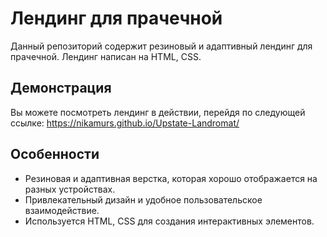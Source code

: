 # Лендинг для прачечной

Данный репозиторий содержит резиновый и адаптивный лендинг для прачечной. Лендинг написан на HTML, CSS.

## Демонстрация

Вы можете посмотреть лендинг в действии, перейдя по следующей ссылке: https://nikamurs.github.io/Upstate-Landromat/

## Особенности

- Резиновая и адаптивная верстка, которая хорошо отображается на разных устройствах.
- Привлекательный дизайн и удобное пользовательское взаимодействие.
- Используется HTML, CSS для создания интерактивных элементов.
